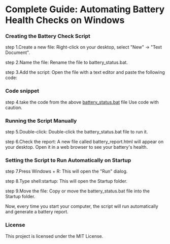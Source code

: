 # Complete Guide: Automating Battery Health Checks on Windows
### Creating the Battery Check Script
step 1.Create a new file: Right-click on your desktop, select "New" -> "Text Document".

step 2.Name the file: Rename the file to battery_status.bat.

step 3.Add the script: Open the file with a text editor and paste the following code:

### Code snippet
step 4.take the code from the above [battery_status.bat](Battery-Health-Monitoring-Automation\battery_status.bat) file
Use code with caution.

### Running the Script Manually
step 5.Double-click: Double-click the battery_status.bat file to run it.

step 6.Check the report: A new file called battery_report.html will appear on your desktop. Open it in a web browser to see your battery's health.


### Setting the Script to Run Automatically on Startup
step 7.Press Windows + R: This will open the "Run" dialog.

step 8.Type shell:startup: This will open the Startup folder.

step 9.Move the file: Copy or move the battery_status.bat file into the Startup folder.

 Now, every time you start your computer, the script will run automatically and generate a battery report.

### License
This project is licensed under the MIT License.
